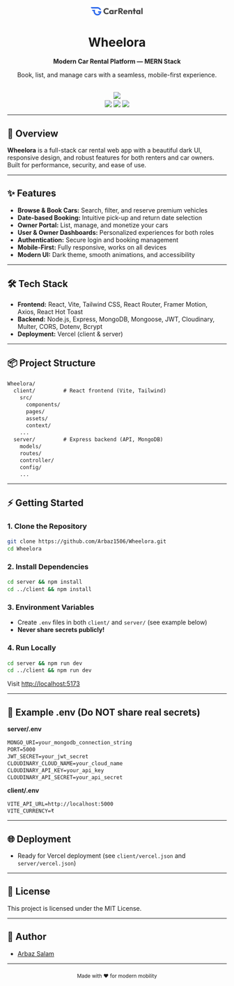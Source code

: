 <div align="center">
  <img src="client/src/assets/logo.svg" alt="Wheelora Logo" width="120"/>
  <h1>Wheelora</h1>
  <p><b>Modern Car Rental Platform &mdash; MERN Stack</b></p>
  <p>Book, list, and manage cars with a seamless, mobile-first experience.</p>
  <br/>
  <a href="https://wheelora.vercel.app/" target="_blank"><img src="https://img.shields.io/badge/Live%20Demo-Wheelora-blue?style=flat-square"/></a>
  <br/>
  <a href="#features"><img src="https://img.shields.io/badge/Features-Dark%20Theme-blueviolet?style=flat-square"/></a>
  <a href="#tech-stack"><img src="https://img.shields.io/badge/Stack-MERN-green?style=flat-square"/></a>
  <a href="#license"><img src="https://img.shields.io/badge/License-MIT-yellow?style=flat-square"/></a>
</div>

---

## 🚀 Overview

**Wheelora** is a full-stack car rental web app with a beautiful dark UI, responsive design, and robust features for both renters and car owners. Built for performance, security, and ease of use.

---

## ✨ Features

- **Browse & Book Cars:** Search, filter, and reserve premium vehicles
- **Date-based Booking:** Intuitive pick-up and return date selection
- **Owner Portal:** List, manage, and monetize your cars
- **User & Owner Dashboards:** Personalized experiences for both roles
- **Authentication:** Secure login and booking management
- **Mobile-First:** Fully responsive, works on all devices
- **Modern UI:** Dark theme, smooth animations, and accessibility

---

## 🛠️ Tech Stack

- **Frontend:** React, Vite, Tailwind CSS, React Router, Framer Motion, Axios, React Hot Toast
- **Backend:** Node.js, Express, MongoDB, Mongoose, JWT, Cloudinary, Multer, CORS, Dotenv, Bcrypt
- **Deployment:** Vercel (client & server)

---

## 📦 Project Structure

```
Wheelora/
  client/         # React frontend (Vite, Tailwind)
    src/
      components/
      pages/
      assets/
      context/
    ...
  server/         # Express backend (API, MongoDB)
    models/
    routes/
    controller/
    config/
    ...
```

---

## ⚡ Getting Started

### 1. Clone the Repository
```bash
git clone https://github.com/Arbaz1506/Wheelora.git
cd Wheelora
```

### 2. Install Dependencies
```bash
cd server && npm install
cd ../client && npm install
```

### 3. Environment Variables
- Create `.env` files in both `client/` and `server/` (see example below)
- **Never share secrets publicly!**

### 4. Run Locally
```bash
cd server && npm run dev
cd ../client && npm run dev
```
Visit [http://localhost:5173](http://localhost:5173)

---

## 📝 Example .env (Do NOT share real secrets)

**server/.env**
```
MONGO_URI=your_mongodb_connection_string
PORT=5000
JWT_SECRET=your_jwt_secret
CLOUDINARY_CLOUD_NAME=your_cloud_name
CLOUDINARY_API_KEY=your_api_key
CLOUDINARY_API_SECRET=your_api_secret
```

**client/.env**
```
VITE_API_URL=http://localhost:5000
VITE_CURRENCY=₹
```

---

## 🌐 Deployment
- Ready for Vercel deployment (see `client/vercel.json` and `server/vercel.json`)

---

## 📄 License

This project is licensed under the MIT License.

---

## 👤 Author

- [Arbaz Salam](https://github.com/Arbaz1506)

---

<div align="center">
  <sub>Made with ❤️ for modern mobility</sub>
</div>
